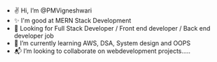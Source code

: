 - ✌️ Hi, I’m @PMVigneshwari
- ✨ I'm good at MERN Stack Development
- 🏢 Looking for Full Stack Developer / Front end developer / Back end developer job
- 🌱 I’m currently learning AWS, DSA, System design and OOPS
- 📬 I’m looking to collaborate on webdevelopment projects.....

<!---
PMVigneshwari/PMVigneshwari is a ✨ special ✨ repository because its `README.md` (this file) appears on your GitHub profile.
You can click the Preview link to take a look at your changes.
--->
